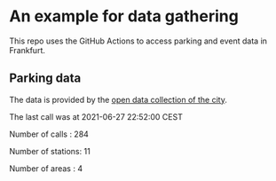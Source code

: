 # An example for data gathering

This repo uses the GitHub Actions to access parking and event data in Frankfurt.

## Parking data
The data is provided by the [open data collection of the city](https://www.offenedaten.frankfurt.de/).

The last call was at 2021-06-27 22:52:00 CEST

Number of calls   : 284

Number of stations:  11

Number of areas   :   4

